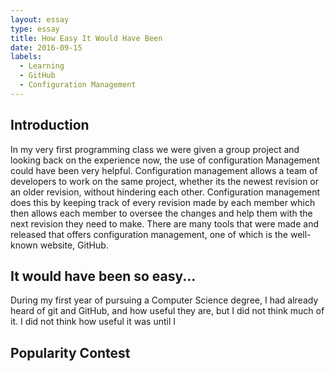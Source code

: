 ```yaml
---
layout: essay
type: essay
title: How Easy It Would Have Been
date: 2016-09-15
labels:
  - Learning
  - GitHub
  - Configuration Management
---
```


## Introduction

In my very first programming class we were given a group project and looking back on the experience now, the use of configuration Management could have been very helpful. Configuration management allows a team of developers to work on the same project, whether its the newest revision or an older revision, without hindering each other. Configuration management does this by keeping track of every revision made by each member which then allows each member to oversee the changes and help them with the next revision they need to make. There are many tools that were made and released that offers configuration management, one of which is the well-known website, GitHub.

## It would have been so easy...

During my first year of pursuing a Computer Science degree, I had already heard of git and GitHub, and how useful they are, but I did not think much of it. I did not think how useful it was until I

## Popularity Contest
